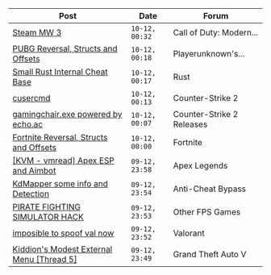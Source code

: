 |Post|Date|Forum|
|----|----|-----|
|[Steam MW 3](https://www.unknowncheats.me/forum/call-of-duty-modern-warfare-iii/614322-steam-mw-3-a.html)|`10-12, 00:32`|Call of Duty: Modern...|
|[PUBG Reversal, Structs and Offsets](https://www.unknowncheats.me/forum/playerunknown-s-battlegrounds/214976-pubg-reversal-structs-offsets.html)|`10-12, 00:18`|Playerunknown's...|
|[Small Rust Internal Cheat Base](https://www.unknowncheats.me/forum/rust/612421-rust-internal-cheat-base.html)|`10-12, 00:17`|Rust|
|[cusercmd](https://www.unknowncheats.me/forum/counter-strike-2-a/614205-cusercmd.html)|`10-12, 00:13`|Counter-Strike 2|
|[gamingchair.exe powered by echo.ac](https://www.unknowncheats.me/forum/counter-strike-2-releases/608740-gamingchair-exe-powered-echo-ac.html)|`10-12, 00:07`|Counter-Strike 2 Releases|
|[Fortnite Reversal, Structs and Offsets](https://www.unknowncheats.me/forum/fortnite/235061-fortnite-reversal-structs-offsets.html)|`10-12, 00:00`|Fortnite|
|[\[KVM - vmread\] Apex ESP and Aimbot](https://www.unknowncheats.me/forum/apex-legends/406426-kvm-vmread-apex-esp-aimbot.html)|`09-12, 23:58`|Apex Legends|
|[KdMapper some info and Detection](https://www.unknowncheats.me/forum/anti-cheat-bypass/614327-kdmapper-info-detection.html)|`09-12, 23:54`|Anti-Cheat Bypass|
|[PIRATE FIGHTING SIMULATOR HACK](https://www.unknowncheats.me/forum/other-fps-games/614338-pirate-fighting-simulator-hack.html)|`09-12, 23:53`|Other FPS Games|
|[imposible to spoof val now](https://www.unknowncheats.me/forum/valorant/613981-imposible-spoof-val.html)|`09-12, 23:52`|Valorant|
|[Kiddion's Modest External Menu \[Thread 5\]](https://www.unknowncheats.me/forum/grand-theft-auto-v/576854-kiddions-modest-external-menu-thread-5-a.html)|`09-12, 23:49`|Grand Theft Auto V|

